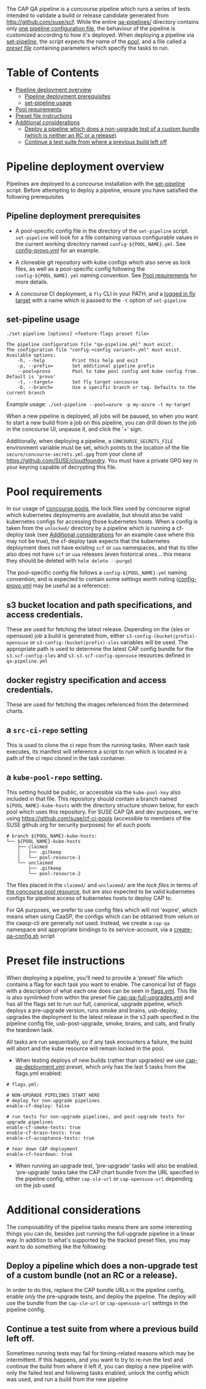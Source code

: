The CAP QA pipeline is a concourse pipeline which runs a series of tests intended to validate a build or release candidate generated from http://github.com/suse/scf. While the entire [qa-pipelines/](./) directory contains only [one pipeline configuration file](qa-pipeline.yml), the behaviour of the pipeline is customized according to how it's deployed. When deploying a pipeline via [set-pipeline](set-pipeline), the script expects the name of the [_pool_](#pool-requirements), and a file called a [_preset file_](#preset-file-instructions) containing parameters which specify the tasks to run.

Table of Contents
=================

  * [Pipeline deployment overview](#pipeline-deployment-overview)
    * [Pipeline deployment prerequisites](#pipeline-deployment-prerequisites)
    * [set-pipeline usage](#set-pipeline-usage)
  * [Pool requirements](#pool-requirements)
  * [Preset file instructions](#preset-file-instructions)
  * [Additional considerations](#additional-considerations)
    * [Deploy a pipeline which does a non-upgrade test of a custom bundle (which is neither an RC or a release)](#deploy-a-pipeline-which-does-a-non-upgrade-test-of-a-custom-bundle-not-an-rc-or-a-release)
    * [Continue a test suite from where a previous build left off](#continue-a-test-suite-from-where-a-previous-build-left-off)

# Pipeline deployment overview

Pipelines are deployed to a concourse installation with the [set-pipeline](qa-pipelines/set-pipeline) script. Before attempting to deploy a pipeline, ensure you have satisfied the following prerequisites

## Pipeline deployment prerequisites

- A pool-specific config file in the directory of the `set-pipeline` script. `set-pipeline` will look for a file containing various configurable values in the current working directory named `config-${POOL_NAME}.yml`. See [config-provo.yml](qa-pipelines/config-provo.yml) for an example.
  
- A cloneable git repository with kube configs which also serve as lock files, as well as a pool-specific config following the `config-${POOL_NAME}.yml` naming convention. See [Pool requirements](#pool-requirements) for more details.

- A concourse CI deployment, a `fly` CLI in your PATH, and a [logged in fly target](https://concourse-ci.org/fly.html#fly-login) with a name which is passed to the `-t` option of `set-pipeline`

## set-pipeline usage

```
./set-pipeline [options] <feature-flags preset file>

The pipeline configuration file "qa-pipeline.yml" must exist.
The configuration file "config-<config variant>.yml" must exist.
Available options:
    -h, --help          Print this help and exit
    -p, --prefix=       Set additional pipeline prefix
    --pool=provo        Pool to take pool config and kube config from. Default is 'provo' 
    -t, --target=       Set fly target concourse
    -b, --branch=       Use a specific branch or tag. Defaults to the current branch
```

Example usage:
    `./set-pipeline --pool=azure -p my-azure -t my-target`

When a new pipeline is deployed, all jobs will be paused, so when you want to start a new build from a job on this pipeline, you can drill down to the job in the concourse UI, unpause it, and click the '+' sign.

Additionally, when deploying a pipeline, a `CONCOURSE_SECRETS_FILE` environment variable must be set, which points to the location of the file `secure/concourse-secrets.yml.gpg` from your clone of https://github.com/SUSE/cloudfoundry. You must have a private GPG key in your keyring capable of decrypting this file.

# Pool requirements

In our usage of [concourse pools](https://github.com/concourse/pool-resource), the lock files used by concourse signal which kubernetes deployments are available, but should also be valid kubernetes configs for accessing those kubernetes hosts. When a config is taken from the `unlocked/` directory by a pipeline which is running a cf-deploy task (see [Additional considerations](#additional-considerations) for an example case where this may not be true), the cf-deploy task expects that the kubernetes deployment does not have existing `scf` or `uaa` namespaces, and that its tiller also does not have `scf` or `uaa` releases (even historical ones... this means they should be deleted with `helm delete --purge`)

The pool-specific config file follows a `config-${POOL_NAME}.yml` naming convention, and is expected to contain some settings worth noting ([config-provo.yml](config-provo.yml) may be useful as a reference):

## s3 bucket location and path specifications, and access credentials.
These are used for fetching the latest release. Depending on the (sles or opensuse) job a build is generated from, either `s3-config-(bucket|prefix)-opensuse` or `s3-config-(bucket|prefix)-sles` variables will be used. The appropriate path is used to determine the latest CAP config bundle for the `s3.scf-config-sles` and `s3.s3.scf-config-opensuse` resources defined in `qa-pipeline.yml`
## docker registry specification and access credentials.
These are used for fetching the images referenced from the determined charts.
## a `src-ci-repo` setting
This is used to clone the ci repo from the running tasks. When each task executes, its manifest will reference a script to run which is located in a path of the ci repo cloned in the task container.
## a `kube-pool-repo` setting.
This setting hould be public, or accessible via the `kube-pool-key` also included in that file. This repository should contain a branch named `${POOL_NAME}-kube-hosts` with the directory structure shown below, for each pool which uses this repository. For SUSE CAP QA and dev purposes, we're using https://github.com/suse/cf-ci-pools (accessible to members of the SUSE github org for security purposes) for all such pools

```
# branch ${POOL_NAME}-kube-hosts:
└── ${POOL_NAME}-kube-hosts
    ├── claimed
    │   ├── .gitkeep
    │   └── pool-resource-1
    └── unclaimed
        ├── .gitkeep
        └── pool-resource-2
```

The files placed in the `claimed/` and `unclaimed/` are the *lock files* in terms of [the concourse pool resource](https://github.com/concourse/pool-resource#git-repository-structure), but are also expected to be valid kubernetes configs for pipeline access of kubernetes hosts to deploy CAP to. 

For QA purposes, we prefer to use config files which will not 'expire', which means when using CaaSP, the configs which can be obtained from velum or the caasp-cli are generally not used. Instead, we create a `cap-qa` namespace and appropriate bindings to its service-account, via a [create-qa-config.sh](../qa-tools/create-qa-config.sh) script

# Preset file instructions

When deploying a pipeline, you'll need to provide a 'preset' file which contains a flag for each task you want to enable. The canonical list of flags with a description of what each one does can be seen in [flags.yml](flags.yml). This file is also symlinked from within the preset file [cap-qa-full-upgrades.yml](pipeline-presets/cap-qa-full-upgrades.yml) and has all the flags set to run our full, canonical, upgrade pipeline, which deploys a pre-upgrade version, runs smoke and brains, usb-deploy, upgrades the deployment to the latest release in the s3 path specified in the pipeline config file, usb-post-upgrade, smoke, brains, and cats, and finally the teardown task.

All tasks are run sequentially, so if any task encounters a failure, the build will abort and the kube resource will remain locked in the pool.

- When testing deploys of new builds (rather than upgrades) we use [cap-qa-deployment.yml](pipeline-presets/cap-qa-deployment.yml) preset, which only has the last 5 tasks from the flags.yml enabled:
```
# flags.yml:

# NON-UPGRADE PIPELINES START HERE
# deploy for non-upgrade pipelines
enable-cf-deploy: false

# run tests for non-upgrade pipelines, and post-upgrade tests for upgrade pipelines
enable-cf-smoke-tests: true
enable-cf-brain-tests: true
enable-cf-acceptance-tests: true

# tear down CAP deployment
enable-cf-teardown: true
```
- When running an upgrade test, 'pre-upgrade' tasks will also be enabled. 'pre-upgrade' tasks take the CAP chart bundle from the URL specified in the pipeline config, either `cap-sle-url` or `cap-opensuse-url` depending on the job used 


# Additional considerations

The composability of the pipeline tasks means there are some interesting things you can do, besides just running the full upgrade pipeline in a linear way. In addition to what's supported by the tracked preset files, you may want to do something like the following:

## Deploy a pipeline which does a non-upgrade test of a custom bundle (not an RC or a release).
In order to do this, replace the CAP bundle URLs in the pipeline config, enable *only* the pre-upgrade tests, and deploy the pipeline. The deploy will use the bundle from the `cap-sle-url` or `cap-opensuse-url` settings in the pipeline config.
## Continue a test suite from where a previous build left off.
Sometimes running tests may fail for timing-related reasons which may be intermittent. If this happens, and you want to try to re-run the test and continue the build from where it left if, you can deploy a new pipeline with only the failed test and following tasks enabled, unlock the config which was used, and run a build from the new pipeline

